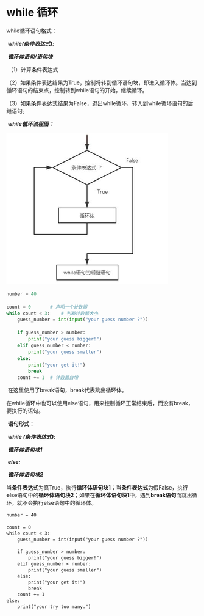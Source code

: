 # while 循环

while循环语句格式：

​	***while(条件表达式):***

​		***循环体语句/语句块***

​	（1）计算条件表达式

​	（2）如果条件表达结果为True，控制将转到循环语句块，即进入循环体。当达到循环语句的结束点，控制转到while语句的开始，继续循环。

​	（3）如果条件表达式结果为False，退出while循环，转入到while循环语句的后继语句。

​	***while循环流程图：***

![while](./images/while.jpg)

```python
number = 40

count = 0		# 声明一个计数器
while count < 3:	# 判断计数器大小
    guess_number = int(input("your guess number ?"))

    if guess_number > number:
        print("your guess bigger!")
    elif guess_number < number:
        print("your guess smaller")
    else:
        print("your get it!")
        break		
    count += 1	# 计数器自增
```

​	在这里使用了break语句，break代表跳出循环体。

​	在while循环中也可以使用else语句，用来控制循环正常结束后，而没有break，要执行的语句。

​	**语句形式：**

​	***while (条件表达式):***

​		***循环体语句块1***

​	***else:***

​		***循环体语句块2***

​	当**条件表达式**为真True，执行**循环体语句块1**；当**条件表达式**为假False，执行**else**语句中的**循环体语句块2**；如果在**循环体语句块1**中，遇到**break语句**而跳出循环，就不会执行else语句中的循环体。



```
number = 40

count = 0
while count < 3:
    guess_number = int(input("your guess number ?"))

    if guess_number > number:
        print("your guess bigger!")
    elif guess_number < number:
        print("your guess smaller")
    else:
        print("your get it!")
        break
    count += 1
else:
    print("your try too many.")
```



